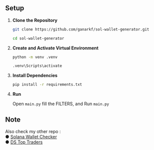 ## Setup

1. **Clone the Repository**

   ```bash
   git clone https://github.com/ganarkf/sol-wallet-generator.git
   ```
   ```bash
   cd sol-wallet-generator
   ```

2. **Create and Activate Virtual Environment**

   ```bash
   python -m venv .venv
   ```
   ```bash
   .venv\Scripts\activate
   ```

3. **Install Dependencies**

   ```bash
   pip install -r requirements.txt
   ```

4. **Run**

   Open `main.py` fill the FILTERS, and Run `main.py`


## Note

Also check my other repo : 
<br />● [Solana Wallet Checker](https://github.com/ganarkf/solana-wallet-checker)
<br />● [DS Top Traders](https://github.com/ganarkf/ds-top-traders)
